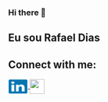 ### Hi there 👋
## Eu sou Rafael Dias

## Connect with me:
<a href="https://www.linkedin.com/in/rafael-chaves-dias-9508571b3/">
<img align="center" height="30" width="40" src="https://raw.githubusercontent.com/devicons/devicon/master/icons/linkedin/linkedin-original.svg"
Style="max-width:100%:">
</a>



<a href="https://www.instagram.com/rafael.diasz/">
<img align="center" height="30" width="30" src="https://image.flaticon.com/icons/png/128/1384/1384063.png"
Style="max-width:100%:">
</a>


<!--
**rafaeldias1991/rafaeldias1991** is a ✨ _special_ ✨ repository because its `README.md` (this file) appears on your GitHub profile.

Here are some ideas to get you started:

- 🔭 I’m currently working on ...
- 🌱 I’m currently learning ...
- 👯 I’m looking to collaborate on ...
- 🤔 I’m looking for help with ...
- 💬 Ask me about ...
- 📫 How to reach me: ...
- 😄 Pronouns: ...
- ⚡ Fun fact: ...
-->
